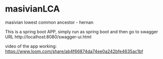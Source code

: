 # masivianLCA
masivian lowest common ancestor - hernan

This is a spring boot APP, simply run as spring boot and then go to swagger URL http://localhost:8080/swagger-ui.html

video of the app working: https://www.loom.com/share/ab4f66874da74ee0a242bfe4635ac1bf

